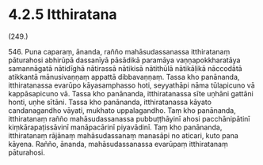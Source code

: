 

# 4.2.5 Itthiratana




(249.)

546\. Puna caparaṃ, ānanda, rañño mahāsudassanassa itthiratanaṃ pāturahosi abhirūpā dassanīyā pāsādikā paramāya vaṇṇapokkharatāya samannāgatā nātidīghā nātirassā nātikisā nātithūlā nātikāḷikā nāccodātā atikkantā mānusivaṇṇaṃ appattā dibbavaṇṇaṃ. Tassa kho panānanda, itthiratanassa evarūpo kāyasamphasso hoti, seyyathāpi nāma tūlapicuno vā kappāsapicuno vā. Tassa kho panānanda, itthiratanassa sīte uṇhāni gattāni honti, uṇhe sītāni. Tassa kho panānanda, itthiratanassa kāyato candanagandho vāyati, mukhato uppalagandho. Taṃ kho panānanda, itthiratanaṃ rañño mahāsudassanassa pubbuṭṭhāyinī ahosi pacchānipātinī kiṃkārapaṭissāvinī manāpacārinī piyavādinī. Taṃ kho panānanda, itthiratanaṃ rājānaṃ mahāsudassanaṃ manasāpi no aticari, kuto pana kāyena. Rañño, ānanda, mahāsudassanassa evarūpaṃ itthiratanaṃ pāturahosi.



